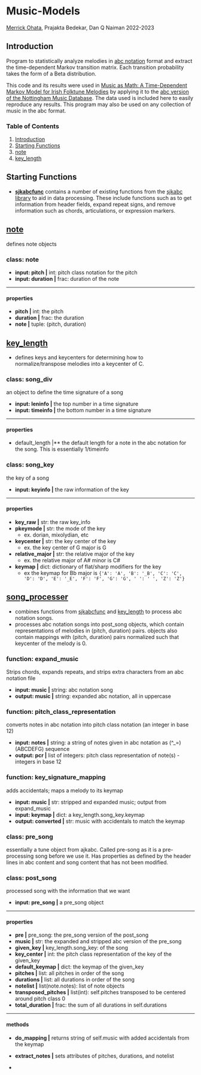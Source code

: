 # Music-Models
[Merrick Ohata](https://www.merrickohata.xyz), Prajakta Bedekar, Dan Q Naiman
2022-2023

## Introduction

Program to statistically analyze melodies in [abc notation](https://abcnotation.com/) format and extract the time-dependent Markov transition matrix. Each transition probability takes the form of a Beta distribution. 

This code and its results were used in [Music as Math: A Time-Dependent Markov Model for Irish Folktune Melodies]() by applying it to the [abc version of the Nottingham Music Database](https://abc.sourceforge.net/NMD/). The data used is included here to easily reproduce any results. This program may also be used on any collection of music in the abc format.

### Table of Contents
1. [Introduction](#Introduction)
2. [Starting Functions](#Starting-Functions)
3. [note](#note)
4. [key_length](#key_length)



## Starting Functions
* **[sjkabcfunc](sjkabcfunc.py)** contains a number of existing functions from the [sjkabc library](https://github.com/sjktje/sjkabc/blob/develop/docs/index.rst) to aid in data processing. These include functions such as to get information from header fields, expand repeat signs, and remove information such as chords, articulations, or expression markers.

## [note](note.py)
defines note objects
### class: note
* **input: pitch |** int: pitch class notation for the pitch
* **input: duration |** frac: duration of the note
---
#### properties
* **pitch |** int: the pitch
* **duration |** frac: the duration
* **note |** tuple: (pitch, duration)

## [key_length](key_length.py) 
* defines keys and keycenters for determining how to normalize/transpose melodies into a keycenter of C.

### class: song_div
an object to define the time signature of a song
* **input: leninfo |** the top number in a time signature
* **input: timeinfo |** the bottom number in a time signature
---
#### properties
* default_length |** the default length for a note in the abc notation for the song. This is essentially 1/timeinfo

### class: song_key
the key of a song
* **input: keyinfo |** the raw information of the key
---
#### properties
* **key_raw |** str: the raw key_info
* **pkeymode |** str: the mode of the key
  * ex. dorian, mixolydian, etc
* **keycenter |** str: the key center of the key 
  * ex. the key center of G major is G
* **relative_major |** str: the relative major of the key 
  * ex. the relative major of A# minor is C#
* **keymap |** dict: dictionary of flat/sharp modifiers for the key
  * ex the keymap for Bb major is `{'A': 'A', 'B': '_B', 'C': 'C', 'D': 'D', 'E': '_E', 'F': 'F', 'G': 'G', ' ': ' ', 'Z': 'Z'}`

## [song_processer](song_processer.py)
* combines functions from [sjkabcfunc](sjkabcfunc.py) and [key_length](key_length.py) to process abc notation songs. 
* processes abc notation songs into post_song objects, which contain representations of melodies in (pitch, duration) pairs. objects also contain mappings with (pitch, duration) pairs normalized such that keycenter of the melody is 0. 

### function: expand_music
Strips chords, expands repeats, and strips extra characters from an abc notation file
* **input: music |** string: abc notation song
* **output: music |** string: expanded abc notation, all in uppercase

### function: pitch_class_representation
converts notes in abc notation into pitch class notation (an integer in base 12)
* **input: notes |** string: a string of notes given in abc notation as (^_=)(ABCDEFG) sequence
* **output: pcr |** list of integers: pitch class representation of note(s) - integers in base 12

### function: key_signature_mapping
adds accidentals; maps a melody to its keymap 
* **input: music |** str: stripped and expanded music; output from expand_music
* **input: keymap |** dict: a key_length.song_key.keymap
* **output: converted |** str: music with accidentals to match the keymap

### class: pre_song
essentially a tune object from ajkabc. Called pre-song as it is a pre-processing song before we use it. Has properties as defined by the header lines in abc content and song content that has not been modified.

### class: post_song
processed song with the information that we want
* **input: pre_song |** a pre_song object 
---
#### properties
* **pre |** pre_song: the pre_song version of the post_song
* **music |** str: the expanded and stripped abc version of the pre_song
* **given_key |** key_length.song_key: of the song
* **key_center |** int: the pitch class representation of the key of the given_key
* **default_keymap |** dict: the keymap of the given_key
* **pitches |** list: all pitches in order of the song
* **durations |** list: all durations in order of the song
* **notelist |** list(note.notes): list of note objects
* **transposed_pitches |** list(int): self.pitches transposed to be centered around pitch class 0
* **total_duration |** frac: the sum of all durations in self.durations
---
#### methods
* **do_mapping |** returns string of self.music with added accidentals from the keymap
* **extract_notes |** sets attributes of pitches, durations, and notelist 

* 


